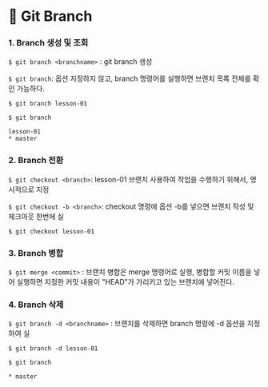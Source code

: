 # 📄 Git Branch

### 1. Branch 생성 및 조회

`$ git branch <branchname>` : git branch 생성

`$ git branch`:  옵션 지정하지 않고, branch 명령어를 실행하면 브랜치 목록 전체를 확인 가능하다.

```text
$ git branch lesson-01

$ git branch

lesson-01
* master
```

### 2.  Branch 전환

`$ git checkout <branch>`: lesson-01 브랜치 사용하여 작업을 수행하기 위해서, 명시적으로 지정

`$ git checkout -b <branch>`: checkout 명령에 옵션 -b를 넣으면 브랜치 작성 및 체크아웃 한번에 실

```text
$ git checkout lesson-01
```

### 3. Branch 병합

`$ git merge <commit>` : 브랜치 병합은 merge 명령어로 실행, 병합할 커밋 이름을 넣어 실행하면 지정한 커밋 내용이 "HEAD"가 가리키고 있는 브랜치에 넣어진다.

### 4. Branch 삭제

`$ git branch -d <branchname>` : 브랜치를 삭제하면 branch 명령에 -d 옵션을 지정하여 실

```text
$ git branch -d lesson-01

$ git branch

* master
```



